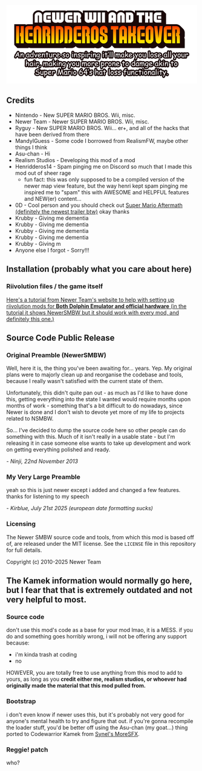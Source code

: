 ![NEWER WII AND THE HENRIDDEROS TAKEOVER](logo.png)

## Credits

 - Nintendo - New SUPER MARIO BROS. Wii, misc.
 - Newer Team - Newer SUPER MARIO BROS. Wii, misc.
 - Ryguy - New SUPER MARIO BROS. Wii... er+, and all of the hacks that have been derived from there
 - MandyIGuess - Some code I borrowed from RealismFW, maybe other things I think
 - Asu-chan - Hi
 - Realism Studios - Developing this mod of a mod
 - Henridderos14 - Spam pinging me on Discord so much that I made this mod out of sheer rage
   * fun fact: this was only supposed to be a compiled version of the newer map view feature, but the way henri kept spam pinging me inspired  me to "spam" this with AWESOME and HELPFUL features and NEW(er) content...
 - 0D - Cool person and you should check out [Super Mario Aftermath (definitely the newest trailer btw)](https://www.youtube.com/watch?v=QOSTEy8KGGg) okay thanks
 - Krubby - Giving me dementia
 - Krubby - Giving me dementia
 - Krubby - Giving me dementia
 - Krubby - Giving me dementia
 - Krubby - Giving m
 - Anyone else I forgot - Sorry!!!

## Installation (probably what you care about here)

### Riivolution files / the game itself

[Here's a tutorial from Newer Team's website to help with setting up riivolution mods for **Both Dolphin Emulator and official hardware** (in the tutorial it shows NewerSMBW but it should work with every mod, and definitely this one.)](https://newerteam.com/wii/help/)

## Source Code Public Release

### Original Preamble (NewerSMBW)

Well, here it is, the thing you've been awaiting for... years. Yep.
My original plans were to majorly clean up and reorganise the codebase and
tools, because I really wasn't satisfied with the current state of them.

Unfortunately, this didn't quite pan out - as much as I'd like to have done
this, getting everything into the state I wanted would require months upon
months of work - something that's a bit difficult to do nowadays, since Newer
is done and I don't wish to devote yet more of my life to projects related to
NSMBW.

So... I've decided to dump the source code here so other people can do
something with this. Much of it isn't really in a usable state - but I'm
releasing it in case someone else wants to take up development and work on
getting everything polished and ready.

*- Ninji, 22nd November 2013*

### My Very Large Preamble

yeah so this is just newer except i added and changed a few features. thanks for listening to my speech

*- Kirblue, July 21st 2025 (european date formatting sucks)*

### Licensing

The Newer SMBW source code and tools, from which this mod is based off of, are released under the MIT license.
See the `LICENSE` file in this repository for full details.

Copyright (c) 2010-2025 Newer Team

## The Kamek information would normally go here, but I fear that that is extremely outdated and not very helpful to most.

### Source code

don't use this mod's code as a base for your mod lmao, it is a MESS. if you do and something goes horribly wrong, i will not be offering any support because:
- i'm kinda trash at coding
- no

HOWEVER, you are totally free to use anything from this mod to add to yours, as long as you **credit either me, realism studios, or whoever had originally made the material that this mod pulled from.**

### Bootstrap

i don't even know if newer uses this, but it's probably not very good for anyone's mental health to try and figure that out. if you're gonna recompile the loader stuff, you'd be better off using the Asu-chan (my goat...) thing ported to Codewarrior Kamek from 
[Synel's MoreSFX](https://github.com/Developers-Collective/NSMBW-Custom-Sprites/releases/tag/MoreSFX).

### Reggie! patch

who?

